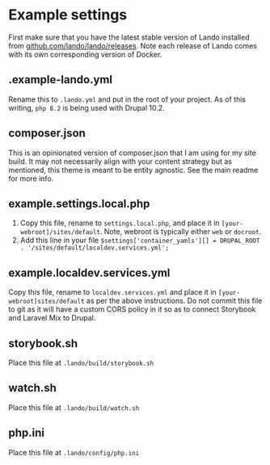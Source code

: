 # Example settings

First make sure that you have the latest stable version of Lando installed from [github.com/lando/lando/releases](https://github.com/lando/lando/releases). Note each release of Lando comes with its own corresponding version of Docker.

## .example-lando.yml
Rename this to `.lando.yml` and put in the root of your project. As of this writing, `php 8.2` is being used with Drupal 10.2.

## composer.json
This is an opinionated version of composer.json that I am using for my site build. It may not necessarily align with your content strategy but as mentioned, this theme is meant to be entity agnostic. See the main readme for more info.

## example.settings.local.php
1. Copy this file, rename to `settings.local.php`, and place it in `[your-webroot]/sites/default`. Note, webroot is typically either `web` or `docroot`.
1. Add this line in your file `$settings['container_yamls'][] = DRUPAL_ROOT . '/sites/default/localdev.services.yml';`

## example.localdev.services.yml
Copy this file, rename to `localdev.services.yml` and place it in `[your-webroot]sites/default` as per the above instructions. Do not commit this file to git as it will have a custom CORS policy in it so as to connect Storybook and Laravel Mix to Drupal.

## storybook.sh
Place this file at `.lando/build/storybook.sh`

## watch.sh
Place this file at `.lando/build/watch.sh`

## php.ini
Place this file at `.lando/config/php.ini`


